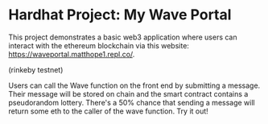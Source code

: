 # Hardhat Project: My Wave Portal

This project demonstrates a basic web3 application where users can interact with the ethereum blockchain via this website: https://waveportal.matthope1.repl.co/.

(rinkeby testnet)

Users can call the Wave function on the front end by submitting a message. Their message will be stored on chain
and the smart contract contains a pseudorandom lottery. There's a 50% chance that sending a message will return some eth to the caller of the wave function.
Try it out!

